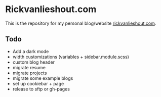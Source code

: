 # Rickvanlieshout.com

This is the repository for my personal blog/website [rickvanlieshout.com](https://rickvanlieshout.com).

## Todo

- Add a dark mode
- width customizations (variables + sidebar.module.scss)
- custom blog header
- migrate resume
- migrate projects
- migrate some example blogs
- set up cookiebar + page
- release to sftp or gh-pages
